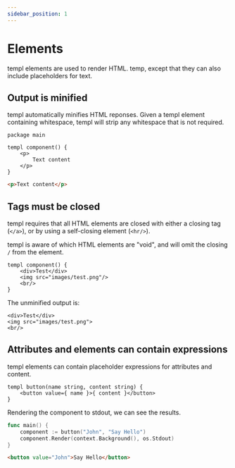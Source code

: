 ```yaml
---
sidebar_position: 1
---
```


# Elements

templ elements are used to render HTML. temp, except that they can also include placeholders for text.

## Output is minified

templ automatically minifies HTML reponses. Given a templ element containing whitespace, templ will strip any whitespace that is not required.

```templ
package main

templ component() {
	<p>
		Text content
	</p>
}
```

```html
<p>Text content</p>
```

## Tags must be closed

templ requires that all HTML elements are closed with either a closing tag (`</a>`), or by using a self-closing element (`<hr/>`).

templ is aware of which HTML elements are "void", and will omit the closing `/` from the element.

```templ
templ component() {
	<div>Test</div>
	<img src="images/test.png"/>
	<br/>
}
```

The unminified output is:

```templ
<div>Test</div>
<img src="images/test.png">
<br/>
```

## Attributes and elements can contain expressions

templ elements can contain placeholder expressions for attributes and content.

```templ
templ button(name string, content string) {
	<button value={ name }>{ content }</button>
}
```

Rendering the component to stdout, we can see the results.

```go
func main() {
	component := button("John", "Say Hello")
	component.Render(context.Background(), os.Stdout)
}
```

```html
<button value="John">Say Hello</button>
```

